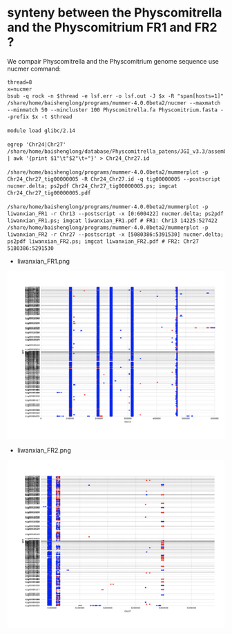 # synteny between the Physcomitrella and the Physcomitrium FR1 and FR2 ?

We compair Physcomitrella and the Physcomitrium genome sequence use nucmer command:

```shell
thread=8
x=nucmer
bsub -q rock -n $thread -e lsf.err -o lsf.out -J $x -R "span[hosts=1]" /share/home/baishenglong/programs/mummer-4.0.0beta2/nucmer --maxmatch --minmatch 50 --mincluster 100 Physcomitrella.fa Physcomitrium.fasta --prefix $x -t $thread

module load glibc/2.14

egrep 'Chr24|Chr27' /share/home/baishenglong/database/Physcomitrella_patens/JGI_v3.3/assembly/Ppatens_318_v3.fa.fai | awk '{print $1"\t"$2"\t+"}' > Chr24_Chr27.id

/share/home/baishenglong/programs/mummer-4.0.0beta2/mummerplot -p Chr24_Chr27_tig00000005 -R Chr24_Chr27.id -q tig00000005 --postscript nucmer.delta; ps2pdf Chr24_Chr27_tig00000005.ps; imgcat Chr24_Chr27_tig00000005.pdf

/share/home/baishenglong/programs/mummer-4.0.0beta2/mummerplot -p liwanxian_FR1 -r Chr13 --postscript -x [0:600422] nucmer.delta; ps2pdf liwanxian_FR1.ps; imgcat liwanxian_FR1.pdf # FR1: Chr13 14225:527422
/share/home/baishenglong/programs/mummer-4.0.0beta2/mummerplot -p liwanxian_FR2 -r Chr27 --postscript -x [5080386:5391530] nucmer.delta; ps2pdf liwanxian_FR2.ps; imgcat liwanxian_FR2.pdf # FR2: Chr27 5180386:5291530
```

- liwanxian_FR1.png

![liwanxian_FR1](liwanxian_FR1.png)

- liwanxian_FR2.png

![liwanxian_FR2](liwanxian_FR2.png)
